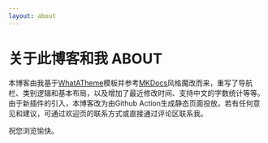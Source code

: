 ```yaml
---
layout: about
---
```


# 关于此博客和我 ABOUT

本博客由我基于[WhatATheme](https://github.com/thedevslot/WhatATheme)模板并参考[MKDocs](https://www.mkdocs.org/)风格魔改而来，重写了导航栏、类别逻辑和基本布局，以及增加了最近修改时间、支持中文的字数统计等等。由于新插件的引入，本博客改为由Github Action生成静态页面投放。若有任何意见和建议，可通过欢迎页的联系方式或直接通过评论区联系我。

祝您浏览愉快。
